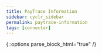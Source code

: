 ```yaml
---
title: PayTrace Information
sidebar: cyclr_sidebar
permalink: paytrace-information
tags: [connector]
---
```

{::options parse_block_html="true" /}
